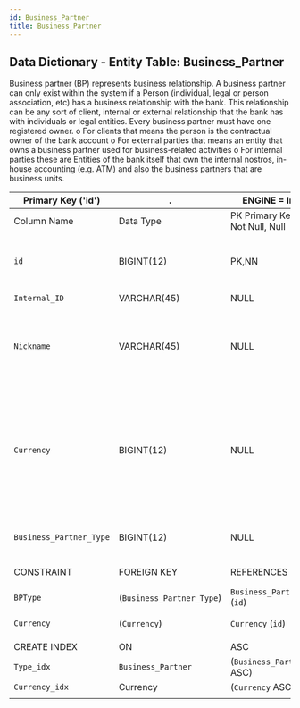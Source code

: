 ```yaml
---
id: Business_Partner
title: Business_Partner
---
```


## Data Dictionary - Entity Table: Business_Partner

Business partner (BP) represents business relationship.
A business partner can only exist within the system if a Person (individual, legal or person association, etc) has a business relationship with the bank. 
This relationship can be any sort of client, internal or external relationship that the bank has with individuals or legal entities. 
Every business partner must have one registered owner. 
o For clients that means the person is the contractual owner of the bank account
o For external parties that means an entity that owns a business partner used for business-related activities
o For internal parties these are Entities of the bank itself that own the internal nostros, in-house accounting (e.g. ATM) and also the business partners that are business units.

| Primary Key ('id')|.|ENGINE = InnoDB|.|.|
|---|---|---|---|---|
| Column Name| Data Type|PK Primary Key, NN-Not Null, Null|Example|Comments|
|| 
|`id`| BIGINT(12)|PK,NN|1|PrimaryKey-ID, Not Null (auto creates)|
|`Internal_ID`| VARCHAR(45)| NULL|1995|enter internal id|
|`Nickname`| VARCHAR(45)| NULL|Client deposit account, CH Wealth Advisory|Contains the nickname of the partnership|
|`Currency`| BIGINT(12)|NULL|15|Currency can define the type of the BP between Person and the Organization. Example: Deposit Account in EUR
|`Business_Partner_Type` |BIGINT(12)|NULL|1|id of Business Partner|
||
| CONSTRAINT|FOREIGN KEY|REFERENCES |ON DELETE|ON UPDATE|
| `BPType`| (`Business_Partner_Type`)| `Business_Partner_Type` (`id`)| NO ACTION| NO ACTION|
| `Currency`| (`Currency`)| `Currency` (`id`)| NO ACTION| NO ACTION|
||
| CREATE INDEX|ON|ASC|VISIBLE|.|
| `Type_idx`| `Business_Partner`| (`Business_Partner_Type` ASC)| VISIBLE|.|
|`Currency_idx`|Currency|(`Currency` ASC)|VISIBLE|.|
||

